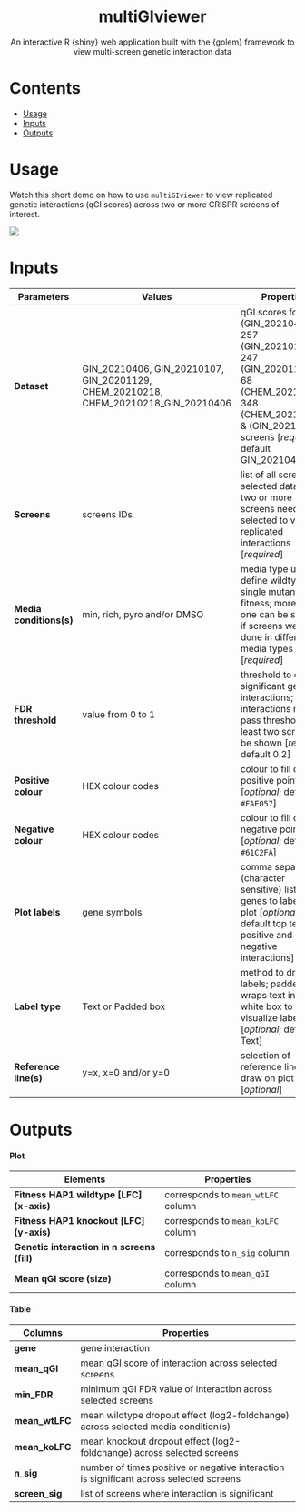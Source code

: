 
<div align="center">

# multiGIviewer

An interactive R {shiny} web application built with the {golem}
framework to view multi-screen genetic interaction data

<div align="left">

# Contents

-   [Usage](#usage)
-   [Inputs](#inputs)
-   [Outputs](#outputs)

# Usage

Watch this short demo on how to use `multiGIviewer` to view replicated
genetic interactions (qGI scores) across two or more CRISPR screens of
interest.

![](inst/demo.gif)

# Inputs

| Parameters              | Values                                                                                     | Properties                                                                                                                                                                              |
|-------------------------|--------------------------------------------------------------------------------------------|-----------------------------------------------------------------------------------------------------------------------------------------------------------------------------------------|
| **Dataset**             | GIN\_20210406, GIN\_20210107, GIN\_20201129, CHEM\_20210218, CHEM\_20210218\_GIN\_20210406 | qGI scores for 280 (GIN\_20210406), 257 (GIN\_20210107), 247 (GIN\_20201129), 68 (CHEM\_20210218), 348 (CHEM\_20210218) & (GIN\_20210406) screens \[*required*; default GIN\_20210406\] |
| **Screens**             | screens IDs                                                                                | list of all screens in selected dataset; two or more screens need to be selected to view replicated interactions \[*required*\]                                                         |
| **Media conditions(s)** | min, rich, pyro and/or DMSO                                                                | media type used to define wildtype single mutant fitness; more than one can be selected if screens were done in different media types \[*required*\]                                    |
| **FDR threshold**       | value from 0 to 1                                                                          | threshold to define significant genetic interactions; interactions must pass threshold in at least two screens to be shown \[*required*; default 0.2\]                                  |
| **Positive colour**     | HEX colour codes                                                                           | colour to fill darkest positive points \[*optional*; default `#FAE057`\]                                                                                                                |
| **Negative colour**     | HEX colour codes                                                                           | colour to fill darkest negative points \[*optional*; default `#61C2FA`\]                                                                                                                |
| **Plot labels**         | gene symbols                                                                               | comma separated (character sensitive) list of genes to label on plot \[*optional*; default top ten positive and negative interactions\]                                                 |
| **Label type**          | Text or Padded box                                                                         | method to draw plot labels; padded box wraps text in a white box to better visualize labels \[*optional*; default Text\]                                                                |
| **Reference line(s)**   | y=x, x=0 and/or y=0                                                                        | selection of reference lines to draw on plot \[*optional*\]                                                                                                                             |

# Outputs

#### Plot

| Elements                                    | Properties                         |
|---------------------------------------------|------------------------------------|
| **Fitness HAP1 wildtype \[LFC\] (x-axis)**  | corresponds to `mean_wtLFC` column |
| **Fitness HAP1 knockout \[LFC\] (y-axis)**  | corresponds to `mean_koLFC` column |
| **Genetic interaction in n screens (fill)** | corresponds to `n_sig` column      |
| **Mean qGI score (size)**                   | corresponds to `mean_qGI` column   |

#### Table

| Columns         | Properties                                                                              |
|-----------------|-----------------------------------------------------------------------------------------|
| **gene**        | gene interaction                                                                        |
| **mean\_qGI**   | mean qGI score of interaction across selected screens                                   |
| **min\_FDR**    | minimum qGI FDR value of interaction across selected screens                            |
| **mean\_wtLFC** | mean wildtype dropout effect (log2-foldchange) across selected media condition(s)       |
| **mean\_koLFC** | mean knockout dropout effect (log2-foldchange) across selected screens                  |
| **n\_sig**      | number of times positive or negative interaction is significant across selected screens |
| **screen\_sig** | list of screens where interaction is significant                                        |
